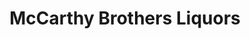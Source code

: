 ---
title: "McCarthy Brothers Liquors"
url: /charlestown/mccarthy-brothers-liquors/
shop: alcohol
---